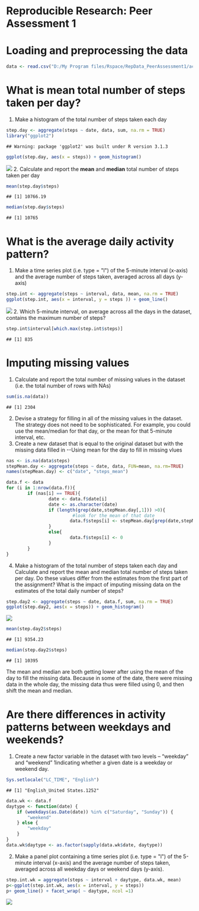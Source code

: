 # Reproducible Research: Peer Assessment 1


# Loading and preprocessing the data

```r
data <- read.csv("D:/My Program files/Rspace/RepData_PeerAssessment1/activity.csv")
```


# What is mean total number of steps taken per day?
1. Make a histogram of the total number of steps taken each day

```r
step.day <- aggregate(steps ~ date, data, sum, na.rm = TRUE)
library("ggplot2")
```

```
## Warning: package 'ggplot2' was built under R version 3.1.3
```

```r
ggplot(step.day, aes(x = steps)) + geom_histogram()
```

![](PA1_template_files/figure-html/stepsPerDay-1.png) 
2. Calculate and report the **mean** and **median** total number of steps taken per day

```r
mean(step.day$steps)
```

```
## [1] 10766.19
```

```r
median(step.day$steps)
```

```
## [1] 10765
```


# What is the average daily activity pattern?
1. Make a time series plot (i.e. type = "l") of the 5-minute interval (x-axis) and the average number of steps taken, averaged across all days (y-axis)

```r
step.int <- aggregate(steps ~ interval, data, mean, na.rm = TRUE)
ggplot(step.int, aes(x = interval, y = steps )) + geom_line()
```

![](PA1_template_files/figure-html/timeSeriesPlot-1.png) 
2. Which 5-minute interval, on average across all the days in the dataset, contains the maximum number of steps?

```r
step.int$interval[which.max(step.int$steps)]
```

```
## [1] 835
```

# Imputing missing values
1. Calculate and report the total number of missing values in the dataset (i.e. the total number of rows with NAs)

```r
sum(is.na(data))
```

```
## [1] 2304
```
2. Devise a strategy for filling in all of the missing values in the dataset. The strategy does not need to be sophisticated. For example, you could use the mean/median for that day, or the mean for that 5-minute interval, etc.
3. Create a new dataset that is equal to the original dataset but with the missing data filled in
--Using mean for the day to fill in missing vlues

```r
nas <- is.na(data$steps)
stepMean.day <- aggregate(steps ~ date, data, FUN=mean, na.rm=TRUE)
names(stepMean.day) <- c("date", "steps_mean")

data.f <- data
for (i in 1:nrow(data.f)){
        if (nas[i] == TRUE){
                date <- data.f$date[i]
                date <- as.character(date)
                if (length(grep(date,stepMean.day[,1])) >0){
                         #look for the mean of that date
                        data.f$steps[i] <- stepMean.day[grep(date,stepMean.day[,1]),2]
                }
                else{
                        data.f$steps[i] <- 0 
                }                    
        }
}
```
4. Make a histogram of the total number of steps taken each day and Calculate and report the mean and median total number of steps taken per day. Do these values differ from the estimates from the first part of the assignment? What is the impact of imputing missing data on the estimates of the total daily number of steps?

```r
step.day2 <- aggregate(steps ~ date, data.f, sum, na.rm = TRUE)
ggplot(step.day2, aes(x = steps)) + geom_histogram()
```

![](PA1_template_files/figure-html/unnamed-chunk-4-1.png) 

```r
mean(step.day2$steps)
```

```
## [1] 9354.23
```

```r
median(step.day2$steps)
```

```
## [1] 10395
```
The mean and median are both getting lower after using the mean of the day to fill the missing data. Because in some of the date, there were missing data in the whole day, the missing data thus were filled using 0, and then shift the mean and median.

# Are there differences in activity patterns between weekdays and weekends?
1. Create a new factor variable in the dataset with two levels – “weekday” and “weekend” 1indicating whether a given date is a weekday or weekend day.

```r
Sys.setlocale("LC_TIME", "English")
```

```
## [1] "English_United States.1252"
```

```r
data.wk <- data.f
daytype <- function(date) {
    if (weekdays(as.Date(date)) %in% c("Saturday", "Sunday")) {
        "weekend"
    } else {
        "weekday"
    }
}
data.wk$daytype <- as.factor(sapply(data.wk$date, daytype))
```
2. Make a panel plot containing a time series plot (i.e. type = "l") of the 5-minute interval (x-axis) and the average number of steps taken, averaged across all weekday days or weekend days (y-axis).

```r
step.int.wk = aggregate(steps ~ interval + daytype, data.wk, mean)
p<-ggplot(step.int.wk, aes(x = interval, y = steps)) 
p+ geom_line() + facet_wrap( ~ daytype, ncol =1)
```

![](PA1_template_files/figure-html/unnamed-chunk-6-1.png) 
